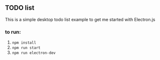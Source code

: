 ## TODO list

This is a simple desktop todo list example to get me started with Electron.js

### to run:

1. `npm install`
2. `npm run start`
3. `npm run electron-dev`
